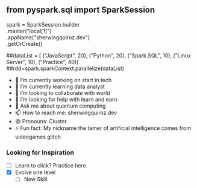 

## from pyspark.sql import SparkSession
<!--
Create SparkSession
-->
spark = SparkSession.builder \
      .master("local[1]") \
      .appName("sherwingquiroz.dev") \
      .getOrCreate()
  
##dataList = [
("JavaScript", 20),
("Python", 20),
("Spark.SQL", 10),
("Linux Server", 10),
("Practice", 40)]         
##rdd=spark.sparkContext.parallelize(dataList)

- 🔭 I’m currently working on start in tech
- 🌱 I’m currently learning data analyst
- 👯 I’m looking to collaborate with world
- 🤔 I’m looking for help with learn and earn
- 💬 Ask me about quantum computing
- 📫 How to reach me: sherwingquiroz.dev
- 😄 Pronouns: Cluster
- ⚡ Fun fact: My nickname the tamer of artificial intelligence comes from videogames glitch

### Looking for Inspiration
- [ ] Learn to click? Practice here.
- [x] Evolve one level
  - [ ] New Skill
